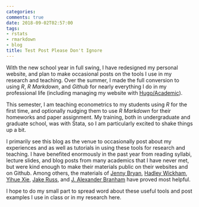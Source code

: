 ```yaml
---
categories:
comments: true
date: 2018-09-02T02:57:00
tags:
- rstats
- rmarkdown
- blog
title: Test Post Please Don't Ignore
---
```


With the new school year in full swing, I have redesigned my personal website, and plan to make occasional posts on the tools I use in my research and teaching. Over the summer, I made the full conversion to using *R*, *R Markdown*, and *Github* for nearly everything I do in my professional life (including managing my website with [Hugo/Academic](https://github.com/gcushen/hugo-academic/)). 

This semester, I am teaching econometrics to my students using *R* for the first time, and optionally nudging them to use *R Markdown* for their homeworks and paper assignment. My training, both in undergraduate and graduate school, was with Stata, so I am particularly excited to shake things up a bit. 

I primarily see this blog as the venue to occasionally post about my experiences and as well as tutorials in using these tools for research and teaching. I have benefited enormously in the past year from reading syllabi, lecture slides, and blog posts from many academics that I have never met, but were kind enough to make their materials public on their websites and on Github. Among others, the materials of [Jenny Bryan](http://stat545.com/), [Hadley Wickham](http://r4ds.had.co.nz/), [Yihue Xie](https://bookdown.org/yihui/rmarkdown/), [Jake Russ](jakeruss.com/cheatsheets/stargazer), and [J. Alexander Branham](https://github.com/jabranham/) have proved most helpful. 

I hope to do my small part to spread word about these useful tools and post examples I use in class or in my research here. 

